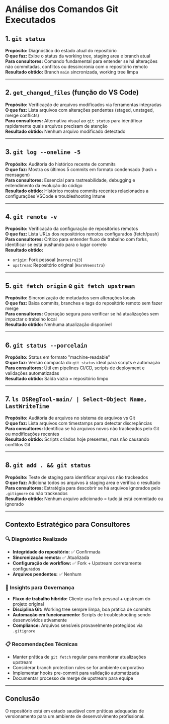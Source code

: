 # Análise dos Comandos Git Executados

## 1. `git status`
**Propósito:** Diagnóstico do estado atual do repositório  
**O que faz:** Exibe o status da working tree, staging area e branch atual  
**Para consultores:** Comando fundamental para entender se há alterações não commitadas, conflitos ou dessincronia com o repositório remoto  
**Resultado obtido:** Branch `main` sincronizada, working tree limpa

---

## 2. `get_changed_files` (função do VS Code)
**Propósito:** Verificação de arquivos modificados via ferramentas integradas  
**O que faz:** Lista arquivos com alterações pendentes (staged, unstaged, merge conflicts)  
**Para consultores:** Alternativa visual ao `git status` para identificar rapidamente quais arquivos precisam de atenção  
**Resultado obtido:** Nenhum arquivo modificado detectado

---

## 3. `git log --oneline -5`
**Propósito:** Auditoria do histórico recente de commits  
**O que faz:** Mostra os últimos 5 commits em formato condensado (hash + mensagem)  
**Para consultores:** Essencial para rastreabilidade, debugging e entendimento da evolução do código  
**Resultado obtido:** Histórico mostra commits recentes relacionados a configurações VSCode e troubleshooting Intune

---

## 4. `git remote -v`
**Propósito:** Verificação da configuração de repositórios remotos  
**O que faz:** Lista URLs dos repositórios remotos configurados (fetch/push)  
**Para consultores:** Crítico para entender fluxo de trabalho com forks, identificar se está pushando para o lugar correto  
**Resultado obtido:**  
- `origin`: Fork pessoal (`marreiro23`)  
- `upstream`: Repositório original (`HarmVeenstra`)

---

## 5. `git fetch origin` e `git fetch upstream`
**Propósito:** Sincronização de metadados sem alterações locais  
**O que faz:** Baixa commits, branches e tags do repositório remoto sem fazer merge  
**Para consultores:** Operação segura para verificar se há atualizações sem impactar o trabalho local  
**Resultado obtido:** Nenhuma atualização disponível

---

## 6. `git status --porcelain`
**Propósito:** Status em formato "machine-readable"  
**O que faz:** Versão compacta do `git status` ideal para scripts e automação  
**Para consultores:** Útil em pipelines CI/CD, scripts de deployment e validações automatizadas  
**Resultado obtido:** Saída vazia = repositório limpo

---

## 7. `ls DSRegTool-main/ | Select-Object Name, LastWriteTime`
**Propósito:** Auditoria de arquivos no sistema de arquivos vs Git  
**O que faz:** Lista arquivos com timestamps para detectar discrepâncias  
**Para consultores:** Identifica se há arquivos novos não trackeados pelo Git ou modificações recentes  
**Resultado obtido:** Scripts criados hoje presentes, mas não causando conflitos Git

---

## 8. `git add . && git status`
**Propósito:** Teste de staging para identificar arquivos não trackeados  
**O que faz:** Adiciona todos os arquivos à staging area e verifica o resultado  
**Para consultores:** Estratégia para descobrir se há arquivos ignorados pelo `.gitignore` ou não trackeados  
**Resultado obtido:** Nenhum arquivo adicionado = tudo já está commitado ou ignorado

---

## Contexto Estratégico para Consultores

### 🔍 Diagnóstico Realizado
- **Integridade do repositório:** ✅ Confirmada
- **Sincronização remota:** ✅ Atualizada
- **Configuração de workflow:** ✅ Fork + Upstream corretamente configurados
- **Arquivos pendentes:** ✅ Nenhum

### 🎯 Insights para Governança
- **Fluxo de trabalho híbrido:** Cliente usa fork pessoal + upstream do projeto original
- **Disciplina Git:** Working tree sempre limpa, boa prática de commits
- **Automação em funcionamento:** Scripts de troubleshooting sendo desenvolvidos ativamente
- **Compliance:** Arquivos sensíveis provavelmente protegidos via `.gitignore`

### 📋 Recomendações Técnicas
- Manter prática de `git fetch` regular para monitorar atualizações upstream
- Considerar branch protection rules se for ambiente corporativo
- Implementar hooks pre-commit para validação automatizada
- Documentar processo de merge de upstream para equipe

---

## Conclusão

O repositório está em estado saudável com práticas adequadas de versionamento para um ambiente de desenvolvimento profissional.